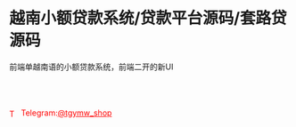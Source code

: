 # 越南小额贷款系统/贷款平台源码/套路贷源码

前端单越南语的小额贷款系统，前端二开的新UI<br><br><br><br>




<p style="color: red;"><img src="https://cdn-icons-png.flaticon.com/512/2111/2111646.png" alt="Telegram Icon" style="width: 16px; vertical-align: middle; margin-right: 5px;">Telegram:<a href="https://t.me/tgymw_shop" style="color: red;">@tgymw_shop</a></p>
